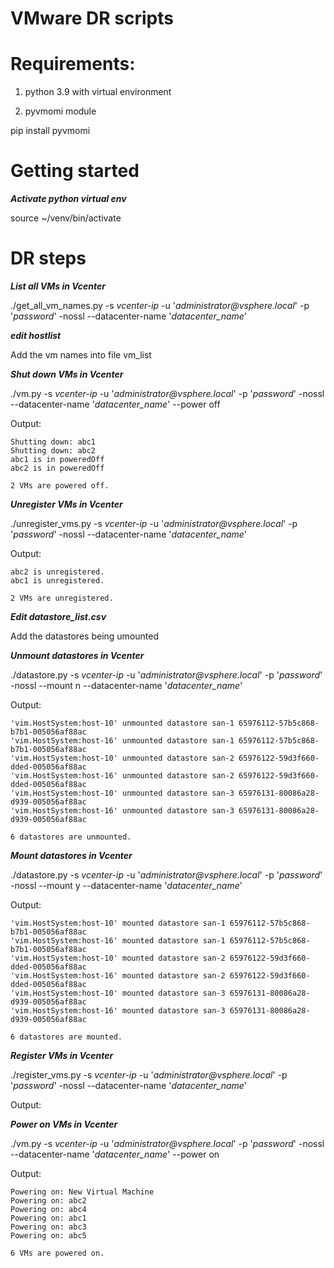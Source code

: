 # VMware DR scripts

# Requirements:

1. python 3.9 with virtual environment

2. pyvmomi module

pip install pyvmomi

# Getting started

**_Activate python virtual env_**

source ~/venv/bin/activate

# DR steps

**_List all VMs in Vcenter_**

./get_all_vm_names.py -s _vcenter-ip_ -u '_administrator@vsphere.local_' -p '_password_' -nossl --datacenter-name '_datacenter_name_'

**_edit hostlist_**

Add the vm names into file vm_list

**_Shut down VMs in Vcenter_**

./vm.py -s _vcenter-ip_ -u '_administrator@vsphere.local_' -p '_password_' -nossl --datacenter-name '_datacenter_name_' --power off

Output:

    Shutting down: abc1
    Shutting down: abc2
    abc1 is in poweredOff
    abc2 is in poweredOff

    2 VMs are powered off.

**_Unregister VMs in Vcenter_**

./unregister_vms.py -s _vcenter-ip_ -u '_administrator@vsphere.local_' -p '_password_' -nossl --datacenter-name '_datacenter_name_'

Output:

    abc2 is unregistered.
    abc1 is unregistered.

    2 VMs are unregistered.

**_Edit datastore_list.csv_**

Add the datastores being umounted

**_Unmount datastores in Vcenter_**

./datastore.py -s _vcenter-ip_ -u '_administrator@vsphere.local_' -p '_password_' -nossl --mount n --datacenter-name '_datacenter_name_'

Output:

    'vim.HostSystem:host-10' unmounted datastore san-1 65976112-57b5c868-b7b1-005056af88ac
    'vim.HostSystem:host-16' unmounted datastore san-1 65976112-57b5c868-b7b1-005056af88ac
    'vim.HostSystem:host-10' unmounted datastore san-2 65976122-59d3f660-dded-005056af88ac
    'vim.HostSystem:host-16' unmounted datastore san-2 65976122-59d3f660-dded-005056af88ac
    'vim.HostSystem:host-10' unmounted datastore san-3 65976131-80086a28-d939-005056af88ac
    'vim.HostSystem:host-16' unmounted datastore san-3 65976131-80086a28-d939-005056af88ac

    6 datastores are unmounted.

**_Mount datastores in Vcenter_**

./datastore.py -s _vcenter-ip_ -u '_administrator@vsphere.local_' -p '_password_' -nossl --mount y --datacenter-name '_datacenter_name_'

Output:

    'vim.HostSystem:host-10' mounted datastore san-1 65976112-57b5c868-b7b1-005056af88ac
    'vim.HostSystem:host-16' mounted datastore san-1 65976112-57b5c868-b7b1-005056af88ac
    'vim.HostSystem:host-10' mounted datastore san-2 65976122-59d3f660-dded-005056af88ac
    'vim.HostSystem:host-16' mounted datastore san-2 65976122-59d3f660-dded-005056af88ac
    'vim.HostSystem:host-10' mounted datastore san-3 65976131-80086a28-d939-005056af88ac
    'vim.HostSystem:host-16' mounted datastore san-3 65976131-80086a28-d939-005056af88ac

    6 datastores are mounted.


**_Register VMs in Vcenter_**

./register_vms.py -s _vcenter-ip_ -u '_administrator@vsphere.local_' -p '_password_' -nossl --datacenter-name '_datacenter_name_'

Output:


**_Power on VMs in Vcenter_**

./vm.py -s _vcenter-ip_ -u '_administrator@vsphere.local_' -p '_password_' -nossl --datacenter-name '_datacenter_name_' --power on

Output:

    Powering on: New Virtual Machine
    Powering on: abc2
    Powering on: abc4
    Powering on: abc1
    Powering on: abc3
    Powering on: abc5

    6 VMs are powered on.
